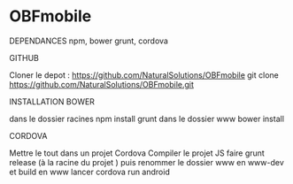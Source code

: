 # OBFmobile

DEPENDANCES npm, bower grunt, cordova

GITHUB

Cloner le depot : https://github.com/NaturalSolutions/OBFmobile 
git clone https://github.com/NaturalSolutions/OBFmobile.git

INSTALLATION BOWER

dans le dossier racines npm install grunt
dans le dossier www bower install


CORDOVA

Mettre le tout dans un projet Cordova
Compiler le projet JS faire grunt release (à la racine du projet )
puis renommer le dossier www en www-dev et build en www
lancer cordova run android